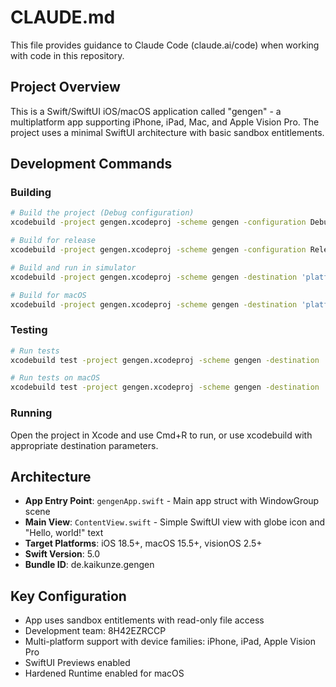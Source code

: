 # CLAUDE.md

This file provides guidance to Claude Code (claude.ai/code) when working with code in this repository.

## Project Overview

This is a Swift/SwiftUI iOS/macOS application called "gengen" - a multiplatform app supporting iPhone, iPad, Mac, and Apple Vision Pro. The project uses a minimal SwiftUI architecture with basic sandbox entitlements.

## Development Commands

### Building
```bash
# Build the project (Debug configuration)
xcodebuild -project gengen.xcodeproj -scheme gengen -configuration Debug build

# Build for release
xcodebuild -project gengen.xcodeproj -scheme gengen -configuration Release build

# Build and run in simulator
xcodebuild -project gengen.xcodeproj -scheme gengen -destination 'platform=iOS Simulator,name=iPhone 15 Pro' build

# Build for macOS
xcodebuild -project gengen.xcodeproj -scheme gengen -destination 'platform=macOS' build
```

### Testing
```bash
# Run tests
xcodebuild test -project gengen.xcodeproj -scheme gengen -destination 'platform=iOS Simulator,name=iPhone 15 Pro'

# Run tests on macOS
xcodebuild test -project gengen.xcodeproj -scheme gengen -destination 'platform=macOS'
```

### Running
Open the project in Xcode and use Cmd+R to run, or use xcodebuild with appropriate destination parameters.

## Architecture

- **App Entry Point**: `gengenApp.swift` - Main app struct with WindowGroup scene
- **Main View**: `ContentView.swift` - Simple SwiftUI view with globe icon and "Hello, world!" text
- **Target Platforms**: iOS 18.5+, macOS 15.5+, visionOS 2.5+
- **Swift Version**: 5.0
- **Bundle ID**: de.kaikunze.gengen

## Key Configuration

- App uses sandbox entitlements with read-only file access
- Development team: 8H42EZRCCP
- Multi-platform support with device families: iPhone, iPad, Apple Vision Pro
- SwiftUI Previews enabled
- Hardened Runtime enabled for macOS